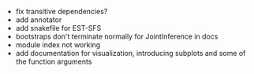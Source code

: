 - fix transitive dependencies?
- add annotator
- add snakefile for EST-SFS
- bootstraps don't terminate normally for JointInference in docs
- module index not working
- add documentation for visualization, introducing subplots and some of the function arguments